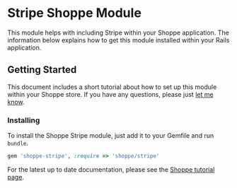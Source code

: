 # Stripe Shoppe Module

This module helps with including Stripe within your Shoppe application. The 
information below explains how to get this module installed within your Rails
application.

## Getting Started

This document includes a short tutorial about how to set up this module within your
Shoppe store. If you have any questions, please just
[let me know](http://twitter.com/adamcooke).

### Installing

To install the Shoppe Stripe module, just add it to your Gemfile and run `bundle`.

```ruby
gem 'shoppe-stripe', :require => 'shoppe/stripe'
```

For the latest up to date documentation, please see the [Shoppe tutorial page](http://tryshoppe.com/docs/payment-gateways/stripe).
